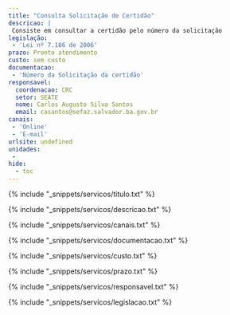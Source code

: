 ```yaml
---
title: "Consulta Solicitação de Certidão"
descricao: |
 Consiste em consultar a certidão pelo número da solicitação
legislação: 
 - 'Lei nº 7.186 de 2006'
prazo: Pronto atendimento
custo: sem custo
documentacao: 
 - 'Número da Solicitação da certidão'
responsavel:
  coordenacao: CRC
  setor: SEATE
  nome: Carlos Augusto Silva Santos
  email: casantos@sefaz.salvador.ba.gov.br
canais: 
 - 'Online'
 - 'E-mail'
urlsite: undefined
unidades: 
 - 
hide:
  - toc
---
```


{% include "_snippets/servicos/titulo.txt" %}

{% include "_snippets/servicos/descricao.txt" %}

{% include "_snippets/servicos/canais.txt" %}

{% include "_snippets/servicos/documentacao.txt" %}

{% include "_snippets/servicos/custo.txt" %}

{% include "_snippets/servicos/prazo.txt" %}

{% include "_snippets/servicos/responsavel.txt" %}

{% include "_snippets/servicos/legislacao.txt" %}

